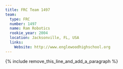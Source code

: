 ```yaml
---
title: FRC Team 1497
team:
  type: FRC
  number: 1497
  name: Ram Robotics
  rookie_year: 2004
  location: Jacksonville, FL, USA
  links:
    Website: http://www.englewoodhighschool.org
---
```


{% include remove_this_line_and_add_a_paragraph %}